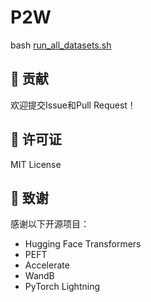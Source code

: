 # P2W

bash [run_all_datasets.sh](http://_vscodecontentref_/0)

## 🤝 贡献

欢迎提交Issue和Pull Request！

## 📄 许可证

MIT License

## 🙏 致谢

感谢以下开源项目：

- Hugging Face Transformers
- PEFT
- Accelerate
- WandB
- PyTorch Lightning
